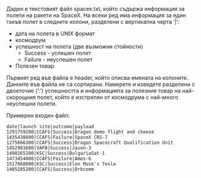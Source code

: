 Даден е текстовият файл spacex.txt, който съдържа информация за полети на ракети на
SpaceX. На всеки ред има информация за един такъв полет в следните колони, разделени с вертикална
черта ’|’:
* дата на полета в UNIX формат
* космодрум
* успешност на полета (две възможни стойности)
   - Success - успешен полет
   - Failure - неуспешен полет
* Полезен товар

Първият ред във файла e header, който описва имената на колоните. Данните във файла не са сортирани.
Намерете и изведете разделени с двоеточие (’:’) успешността и информацията за полезния товар на
най-скорощния полет, който е изстрелян от космодрума с най-много неуспешни полети.

Примерен входен файл:
```
date|launch site|outcome|payload
1291759200|CCAFS|Success|Dragon demo flight and cheese
1435438800|CCAFS|Failure|SpaceX CRS-7
1275666300|CCAFS|Success|Dragon Spacecraft Qualification Unit
1452981600|VAFB|Success|Jason-3
1498165200|KSC|Success|BulgariaSat-1
1473454800|CCAFS|Failure|Amos-6
1517868000|KSC|Success|Elon Musk's Tesla
1405285200|CCAFS|Success|Orbcomm
```
